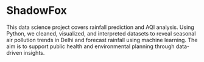  # ShadowFox 
This data science project covers rainfall prediction and AQI analysis. Using Python, we cleaned, visualized, and interpreted datasets to reveal seasonal air pollution trends in Delhi and forecast rainfall using machine learning. The aim is to support public health and environmental planning through data-driven insights.
